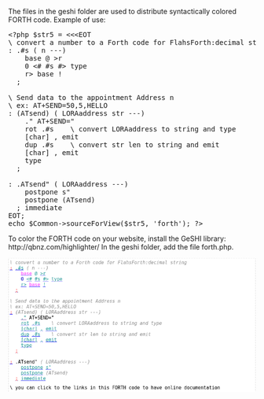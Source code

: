 <p>The files in the geshi folder are used to distribute syntactically colored FORTH code. Example of use:</p>

<pre>
&lt;?php $str5 = &lt;&lt;&lt;EOT
\ convert a number to a Forth code for FlahsForth:decimal string
: .#s ( n ---)
    base @ >r
    0 &lt;# #s #> type
    r> base !
  ;

\ Send data to the appointment Address n
\ ex: AT+SEND=50,5,HELLO
: (ATsend) ( LORAaddress str ---)
    ." AT+SEND="
    rot .#s    \ convert LORAaddress to string and type
    [char] , emit
    dup .#s    \ convert str len to string and emit
    [char] , emit
    type
  ;

: .ATsend" ( LORAaddress ---)
    postpone s"
    postpone (ATsend)
  ; immediate
EOT;
echo $Common->sourceForView($str5, 'forth'); ?>
</pre>

<p>To color the FORTH code on your website, install the GeSHI library:
http://qbnz.com/highlighter/
In the geshi folder, add the file forth.php.</p>

<img src="images/forthHighlight.png"/>
